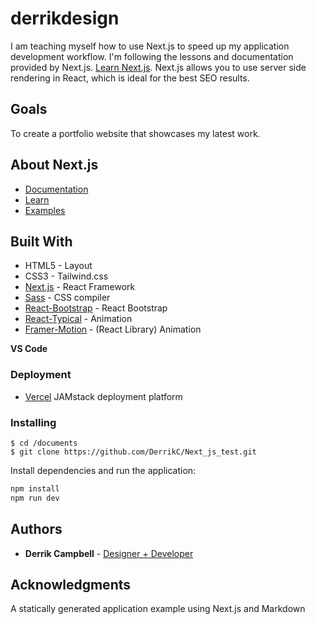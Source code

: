
# derrikdesign

I am teaching myself how to use Next.js to speed up my application development workflow. I'm following the lessons and documentation provided by Next.js. 
[Learn Next.js](https://nextjs.org/learn). Next.js allows you to use server side rendering in React, which is ideal for the best SEO results. 

## Goals

To create a portfolio website that showcases my latest work.

## About Next.js
- [Documentation](https://nextjs.org/docs)
- [Learn](https://nextjs.org/learn/basics/create-nextjs-app)
- [Examples](https://github.com/vercel/next.js/tree/master/examples)

## Built With

* HTML5 - Layout
* CSS3 - Tailwind.css
* [Next.js](https://nextjs.org/) - React Framework
* [Sass](https://sass-lang.com/) - CSS compiler
* [React-Bootstrap](https://react-bootstrap.github.io/) - React Bootstrap
* [React-Typical](https://github.com/catalinmiron/react-typical) - Animation
* [Framer-Motion](https://www.framer.com/motion/) - (React Library) Animation

**VS Code**

### Deployment
- [Vercel](https://vercel.com/) JAMstack deployment platform



### Installing
```console
$ cd /documents
$ git clone https://github.com/DerrikC/Next_js_test.git

```

Install dependencies and run the application:

```bash
npm install
npm run dev

```

## Authors

* **Derrik Campbell** - [Designer + Developer](https://github.com/DerrikC)


## Acknowledgments

A statically generated application example using Next.js and Markdown


